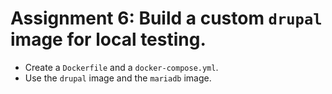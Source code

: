 # Assignment 6: Build a custom `drupal` image for local testing.

- Create a `Dockerfile` and a `docker-compose.yml`.
- Use the `drupal` image and the `mariadb` image.
